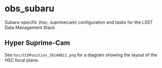 # obs_subaru

Subaru-specific (hsc, suprimecam) configuration and tasks for the LSST Data Management Stack

## Hyper Suprime-Cam

See `hsc/CCDPosition_20140811.png` for a diagram showing the layout of the HSC focal plane.

